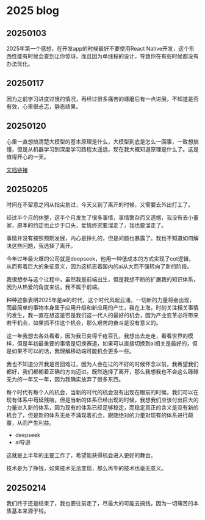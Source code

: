 # 2025 blog

## 20250103

2025年第一个感想，在开发app的时候最好不要使用React Native开发，这个东西性能有时候会查到让你惊讶。而且因为单线程的设计，导致你在有些时候都没有办法优化。

## 20250117

因为之前学习进度过慢的情况，再经过很多痛苦的琢磨后有一点进展，不知道是否有效，心里很忐忑，静态结果。

## 20250120

心里一直想搞清楚大模型的基本原理是什么，大模型到底是怎么一回事，一致想搞懂，但是从机器学习到深度学习路程太遥远，现在我大概知道原理是什么了。这是值得开心的一天。

[文档链接](https://hao-yiwen.github.io/yiwen-blog-website/docs/ai/transformer)

## 20250205

时间在不留意之间从指尖划过，今天又到了离开的时候，又需要去外出打工了。

经过半个月的休整，这半个月发生了很多事情，事情繁杂而又遗憾，我没有去小董家，原本的约定也止步于口头，爱情终究要溜走了，我也要溜走了。

事情并没有按照预期发展，内心是挣扎的，但是问题也暴露了。我也不知道如何解决这些问题，我选择了离开。

今年过年最火爆的公司就是deepseek，他用一种低成本的方式实现了cot逻辑，从而有着巨大的象征意义，因为这标志着国内的ai从大而不强转向了新的阶段。

我很想参与这个过程中，虽然我是前端出生，但是我想不断的扩展我的知识体系，因为从热爱的角度来说，我不属于前端。

种种迹象表明2025年是ai的时代，这个时代风起云涌，一切新的力量将会出现，而最简单的事物本身属于应用升级和新应用的产生，我在上海，时刻关注相关事情的发生，我一直在想这是否是我们这一代人的最好的机会，因为产业变革必将带来若干机会，如果抓不住这个机会，那么艰苦的奋斗是没有意义的。

这一年我想去各处看看，因为我已变得千疮百孔，我想出去走走，看看世界的模样，但是年初最重要的事情是切换赛道，如果可以直接切换到ai相关是最好的，但是如果不可以的话，我理解移动端可能机会更多一些。

我也不知道分开我是否回难过，因为人会在过的不好的时候怀念以前，我希望我们都好，我们都朝着正确的方向迈进。既然选择了离开，那么我想我也不会这么碌碌无为的一年又一年，因为我确实放弃了很多东西。

每个时代有每个人的机会，当新的时代的机会没有出现在眼前的时候，我们可以在现有体系中苟延残喘，但是当新的体系已经出现的时候，我想我们应该付出巨大的力量进入新的体系，因为现有的体系已经足够稳定，而稳定真正的含义是没有新的机会了，但是新的体系无处不涌现着机会，跟随绝对的力量对现有的体系进行颠覆，从而产生利益。


- deepseek
- ai导游

这就是上半年的主要工作了，希望能获得机会进入更好的舞台。

技术是为了挣钱，如果技术无法变现，那么再牛的技术也毫无意义。

## 20250214

我们终于还是结束了，我也要往前走了，尽最大的可能去搞钱，因为一切痛苦的本质基本来源于钱。
